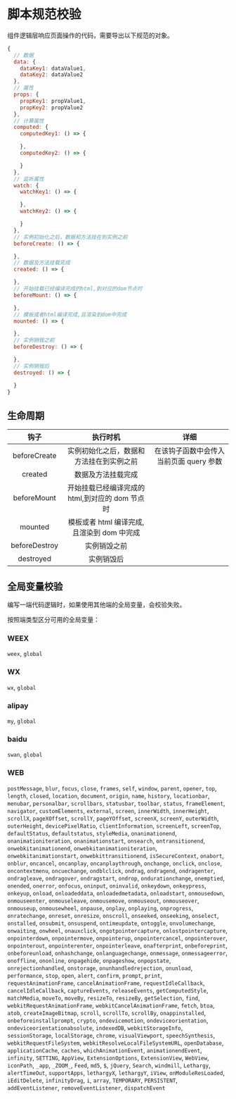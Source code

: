 # 脚本规范校验

组件逻辑层响应页面操作的代码，需要导出以下规范的对象。

```javascript
{
  // 数据
  data: {
    dataKey1: dataValue1,
    dataKey2: dataValue2
  },
  // 属性
  props: {
    propKey1: propValue1,
    propKey2: propValue2
  },
  // 计算属性
  computed: {
    computedKey1: () => {

    },
    computedKey2: () => {

    }
  },
  // 监听属性
  watch: {
    watchKey1: () => {

    },
    watchKey2: () => {

    }
  },
  // 实例初始化之后，数据和方法挂在到实例之前
  beforeCreate: () => {

  },
  // 数据及方法挂载完成
  created: () => {

  },
  // 开始挂载已经编译完成的html,到对应的dom节点时
  beforeMount: () => {

  },
  // 模板或者html编译完成,且渲染到dom中完成
  mounted: () => {

  },
  // 实例销毁之前
  beforeDestroy: () => {

  },
  // 实例销毁后
  destroyed: () => {

  }
}
```

## 生命周期

|     钩子      |                    执行时机                     |                  详细                   |
| :-----------: | :---------------------------------------------: | :-------------------------------------: |
| beforeCreate  |    实例初始化之后，数据和方法挂在到实例之前     | 在该钩子函数中会传入当前页面 query 参数 |
|    created    |               数据及方法挂载完成                |                                         |
|  beforeMount  | 开始挂载已经编译完成的 html,到对应的 dom 节点时 |                                         |
|    mounted    |   模板或者 html 编译完成,且渲染到 dom 中完成    |                                         |
| beforeDestroy |                  实例销毁之前                   |                                         |
|   destroyed   |                   实例销毁后                    |                                         |

## 全局变量校验

编写一端代码逻辑时，如果使用其他端的全局变量，会校验失败。

按照端类型区分可用的全局变量：

### WEEX

`weex`, `global`

### WX

`wx`, `global`

### alipay

`my`, `global`

### baidu

`swan`, `global`

### WEB

`postMessage`, `blur`, `focus`, `close`, `frames`, `self`, `window`, `parent`, `opener`, `top`, `length`, `closed`, `location`, `document`, `origin`, `name`, `history`, `locationbar`, `menubar`, `personalbar`, `scrollbars`, `statusbar`, `toolbar`, `status`, `frameElement`, `navigator`, `customElements`, `external`, `screen`, `innerWidth`, `innerHeight`, `scrollX`, `pageXOffset`, `scrollY`, `pageYOffset`, `screenX`, `screenY`, `outerWidth`, `outerHeight`, `devicePixelRatio`, `clientInformation`, `screenLeft`, `screenTop`, `defaultStatus`, `defaultstatus`, `styleMedia`, `onanimationend`, `onanimationiteration`, `onanimationstart`, `onsearch`, `ontransitionend`, `onwebkitanimationend`, `onwebkitanimationiteration`, `onwebkitanimationstart`, `onwebkittransitionend`, `isSecureContext`, `onabort`, `onblur`, `oncancel`, `oncanplay`, `oncanplaythrough`, `onchange`, `onclick`, `onclose`, `oncontextmenu`, `oncuechange`, `ondblclick`, `ondrag`, `ondragend`, `ondragenter`, `ondragleave`, `ondragover`, `ondragstart`, `ondrop`, `ondurationchange`, `onemptied`, `onended`, `onerror`, `onfocus`, `oninput`, `oninvalid`, `onkeydown`, `onkeypress`, `onkeyup`, `onload`, `onloadeddata`, `onloadedmetadata`, `onloadstart`, `onmousedown`, `onmouseenter`, `onmouseleave`, `onmousemove`, `onmouseout`, `onmouseover`, `onmouseup`, `onmousewheel`, `onpause`, `onplay`, `onplaying`, `onprogress`, `onratechange`, `onreset`, `onresize`, `onscroll`, `onseeked`, `onseeking`, `onselect`, `onstalled`, `onsubmit`, `onsuspend`, `ontimeupdate`, `ontoggle`, `onvolumechange`, `onwaiting`, `onwheel`, `onauxclick`, `ongotpointercapture`, `onlostpointercapture`, `onpointerdown`, `onpointermove`, `onpointerup`, `onpointercancel`, `onpointerover`, `onpointerout`, `onpointerenter`, `onpointerleave`, `onafterprint`, `onbeforeprint`, `onbeforeunload`, `onhashchange`, `onlanguagechange`, `onmessage`, `onmessageerror`, `onoffline`, `ononline`, `onpagehide`, `onpageshow`, `onpopstate`, `onrejectionhandled`, `onstorage`, `onunhandledrejection`, `onunload`, `performance`, `stop`, `open`, `alert`, `confirm`, `prompt`, `print`, `requestAnimationFrame`, `cancelAnimationFrame`, `requestIdleCallback`, `cancelIdleCallback`, `captureEvents`, `releaseEvents`, `getComputedStyle`, `matchMedia`, `moveTo`, `moveBy`, `resizeTo`, `resizeBy`, `getSelection`, `find`, `webkitRequestAnimationFrame`, `webkitCancelAnimationFrame`, `fetch`, `btoa`, `atob`, `createImageBitmap`, `scroll`, `scrollTo`, `scrollBy`, `onappinstalled`, `onbeforeinstallprompt`, `crypto`, `ondevicemotion`, `ondeviceorientation`, `ondeviceorientationabsolute`, `indexedDB`, `webkitStorageInfo`, `sessionStorage`, `localStorage`, `chrome`, `visualViewport`, `speechSynthesis`, `webkitRequestFileSystem`, `webkitResolveLocalFileSystemURL`, `openDatabase`, `applicationCache`, `caches`, `whichAnimationEvent`, `animationendEvent`, `infinity`, `SETTING`, `AppView`, `ExtensionOptions`, `ExtensionView`, `WebView`, `iconPath`, `_app`, `_ZOOM_`, `Feed`, `md5`, `$`, `jQuery`, `Search`, `windmill`, `Lethargy`, `alertTimeOut`, `supportApps`, `lethargyX`, `lethargyY`, `iView`, `onModuleResLoaded`, `iEditDelete`, `infinityDrag`, `i`, `array`, `TEMPORARY`, `PERSISTENT`, `addEventListener`, `removeEventListener`, `dispatchEvent`
